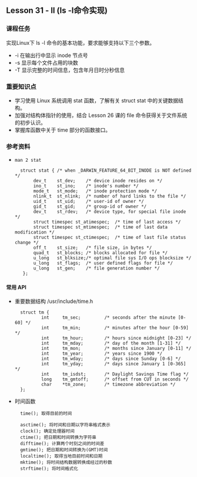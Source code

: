 
## Lesson 31 - ll (ls -l命令实现)

### 课程任务
实现Linux下 ls -l 命令的基本功能，要求能够支持以下三个参数。

* -i 在输出行中显示 inode 节点号
* -s 显示每个文件占用的块数
* -T 显示完整的时间信息，包含年月日时分秒信息


### 重要知识点
* 学习使用 Linux 系统调用 stat 函数，了解有关 struct stat 中的关键数据结构。
* 加强对结构体指针的使用，结合 Lesson 26 课的 file 命令获得关于文件系统的初步认识。
* 掌握库函数中关于 time 部分的函数接口。

### 参考资料

* `man 2 stat`

		struct stat { /* when _DARWIN_FEATURE_64_BIT_INODE is NOT defined */
		     dev_t    st_dev;    /* device inode resides on */
		     ino_t    st_ino;    /* inode's number */
		     mode_t   st_mode;   /* inode protection mode */
		     nlink_t  st_nlink;  /* number of hard links to the file */
		     uid_t    st_uid;    /* user-id of owner */
		     gid_t    st_gid;    /* group-id of owner */
		     dev_t    st_rdev;   /* device type, for special file inode */
		     struct timespec st_atimespec;  /* time of last access */
		     struct timespec st_mtimespec;  /* time of last data modification */
		     struct timespec st_ctimespec;  /* time of last file status change */
		     off_t    st_size;   /* file size, in bytes */
		     quad_t   st_blocks; /* blocks allocated for file */
		     u_long   st_blksize;/* optimal file sys I/O ops blocksize */
		     u_long   st_flags;  /* user defined flags for file */
		     u_long   st_gen;    /* file generation number */
		 };

#### 常用 API

* 重要数据结构 /usr/include/time.h

		struct tm {
		        int     tm_sec;         /* seconds after the minute [0-60] */
		        int     tm_min;         /* minutes after the hour [0-59] */
		        int     tm_hour;        /* hours since midnight [0-23] */
		        int     tm_mday;        /* day of the month [1-31] */
		        int     tm_mon;         /* months since January [0-11] */
		        int     tm_year;        /* years since 1900 */
		        int     tm_wday;        /* days since Sunday [0-6] */
		        int     tm_yday;        /* days since January 1 [0-365] */
		        int     tm_isdst;       /* Daylight Savings Time flag */
		        long    tm_gmtoff;      /* offset from CUT in seconds */
		        char    *tm_zone;       /* timezone abbreviation */
		};

* 时间函数

		time(); 取得目前的时间

		asctime(); 将时间和日期以字符串格式表示
		clock(); 确定处理器时间
		ctime(); 把日期和时间转换为字符串
		difftime(); 计算两个时刻之间的时间差
		gmtime(); 把日期和时间转换为(GMT)时间
		localtime(); 取得当地目前时间和日期
		mktime(); 将时间结构数据转换成经过的秒数
		strftime(); 将时间格式化





